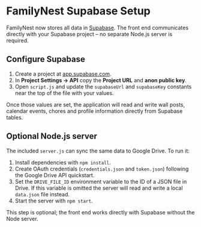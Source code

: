 # FamilyNest Supabase Setup

FamilyNest now stores all data in [Supabase](https://supabase.com). The front end communicates directly with your Supabase project – no separate Node.js server is required.

## Configure Supabase

1. Create a project at [app.supabase.com](https://app.supabase.com/).
2. In **Project Settings → API** copy the **Project URL** and **anon public key**.
3. Open `script.js` and update the `supabaseUrl` and `supabaseKey` constants near the top of the file with your values.

Once those values are set, the application will read and write wall posts, calendar events, chores and profile information directly from Supabase tables.

## Optional Node.js server

The included `server.js` can sync the same data to Google Drive. To run it:

1. Install dependencies with `npm install`.
2. Create OAuth credentials (`credentials.json` and `token.json`) following the Google Drive API quickstart.
3. Set the `DRIVE_FILE_ID` environment variable to the ID of a JSON file in Drive. If this variable is omitted the server will read and write a local `data.json` file instead.
4. Start the server with `npm start`.

This step is optional; the front end works directly with Supabase without the Node server.
